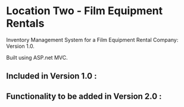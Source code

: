 # Location Two - Film Equipment Rentals

Inventory Management System for a Film Equipment Rental Company: Version 1.0. 

Built using ASP.net MVC.


## Included in Version 1.0 :

## Functionality to be added in Version 2.0 :
